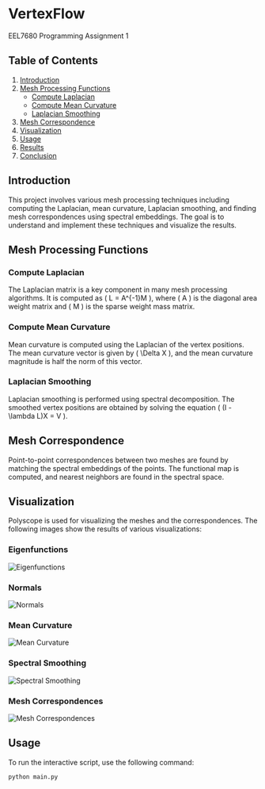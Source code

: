 # VertexFlow
EEL7680 Programming Assignment 1

## Table of Contents
1. [Introduction](#introduction)
2. [Mesh Processing Functions](#mesh-processing-functions)
    - [Compute Laplacian](#compute-laplacian)
    - [Compute Mean Curvature](#compute-mean-curvature)
    - [Laplacian Smoothing](#laplacian-smoothing)
3. [Mesh Correspondence](#mesh-correspondence)
4. [Visualization](#visualization)
5. [Usage](#usage)
6. [Results](#results)
7. [Conclusion](#conclusion)

## Introduction
This project involves various mesh processing techniques including computing the Laplacian, mean curvature, Laplacian smoothing, and finding mesh correspondences using spectral embeddings. The goal is to understand and implement these techniques and visualize the results.

## Mesh Processing Functions

### Compute Laplacian
The Laplacian matrix is a key component in many mesh processing algorithms. It is computed as \( L = A^{-1}M \), where \( A \) is the diagonal area weight matrix and \( M \) is the sparse weight mass matrix.

### Compute Mean Curvature
Mean curvature is computed using the Laplacian of the vertex positions. The mean curvature vector is given by \( \Delta X \), and the mean curvature magnitude is half the norm of this vector.

### Laplacian Smoothing
Laplacian smoothing is performed using spectral decomposition. The smoothed vertex positions are obtained by solving the equation \( (I - \lambda L)X = V \).

## Mesh Correspondence
Point-to-point correspondences between two meshes are found by matching the spectral embeddings of the points. The functional map is computed, and nearest neighbors are found in the spectral space.

## Visualization
Polyscope is used for visualizing the meshes and the correspondences. The following images show the results of various visualizations:

### Eigenfunctions
![Eigenfunctions](src/images/eigen_vector_0.png)

### Normals
![Normals](src/images/normals.png)

### Mean Curvature
![Mean Curvature](src/images/mean_curvature_fingers_feet.png)

### Spectral Smoothing
![Spectral Smoothing](src/images/spectral_smoothing_1000.png)

### Mesh Correspondences
![Mesh Correspondences](src/images/correspondance.png)

## Usage
To run the interactive script, use the following command:
```sh
python main.py